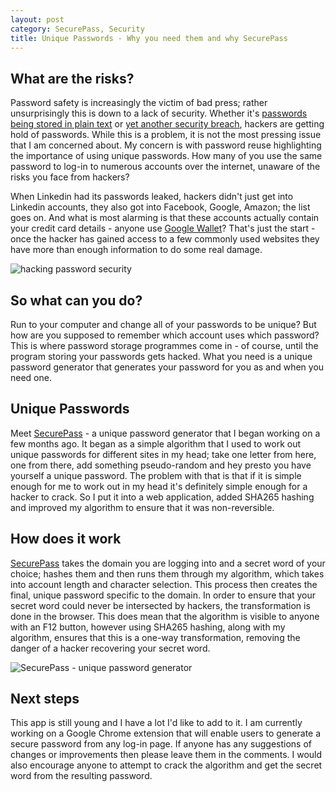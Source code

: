 ```yaml
---
layout: post
category: SecurePass, Security
title: Unique Passwords - Why you need them and why SecurePass
---
```


## What are the risks?

Password safety is increasingly the victim of bad press; rather unsurprisingly this is down to a lack of security. Whether it's [passwords being stored in plain text][1] or [yet another security breach][2], hackers are getting hold of passwords. While this is a problem, it is not the most pressing issue that I am concerned about. My concern is with password reuse highlighting the importance of using unique passwords. How many of you use the same password to log-in to numerous accounts over the internet, unaware of the risks you face from hackers?

<!--excerpt-->

When Linkedin had its passwords leaked, hackers didn't just get into Linkedin accounts, they also got into Facebook, Google, Amazon; the list goes on. And what is most alarming is that these accounts actually contain your credit card details - anyone use [Google Wallet][3]? That's just the start - once the hacker has gained access to a few commonly used websites they have more than enough information to do some real damage.

![hacking password security][4]

## So what can you do?

Run to your computer and change all of your passwords to be unique? But how are you supposed to remember which account uses which password? This is where password storage programmes come in - of course, until the program storing your passwords gets hacked. What you need is a unique password generator that generates your password for you as and when you need one.

## Unique Passwords

Meet [SecurePass][5] - a unique password generator that I began working on a few months ago. It began as a simple algorithm that I used to work out unique passwords for different sites in my head; take one letter from here, one from there, add something pseudo-random and hey presto you have yourself a unique password. The problem with that is that if it is simple enough for me to work out in my head it's definitely simple enough for a hacker to crack. So I put it into a web application, added SHA265 hashing and improved my algorithm to ensure that it was non-reversible.

## How does it work

[SecurePass][5] takes the domain you are logging into and a secret word of your choice; hashes them and then runs them through my algorithm, which takes into account length and character selection. This process then creates the final, unique password specific to the domain. In order to ensure that your secret word could never be intersected by hackers, the transformation is done in the browser. This does mean that the algorithm is visible to anyone with an F12 button, however using SHA265 hashing, along with my algorithm, ensures that this is a one-way transformation, removing the danger of a hacker recovering your secret word.

![SecurePass - unique password generator][6]

## Next steps

This app is still young and I have a lot I'd like to add to it. I am currently working on a Google Chrome extension that will enable users to generate a secure password from any log-in page. If anyone has any suggestions of changes or improvements then please leave them in the comments. I would also encourage anyone to attempt to crack the algorithm and get the secret word from the resulting password.

   [1]: http://plaintextoffenders.com/ "plain text offenders"
   [2]: https://drupal.org/news/130529SecurityUpdate "Important Security Update: Reset Your Drupal.org Password"
   [3]: https://wallet.google.com/ "Google Wallet"
   [4]: /../images//hackers_security_password-100004008-gallery.jpg
   [5]: http://www.macsentom.co.uk/SecurePass "SecurePass - Secure Password Generator"
   [6]: /../images/SecurePass.png